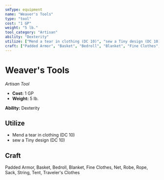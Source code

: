 ```yaml
---
smType: equipment
name: "Weaver's Tools"
type: "tool"
cost: "1 GP"
weight: "5 lb."
tool_category: "Artisan"
ability: "Dexterity"
utilize: ["Mend a tear in clothing (DC 10)", "sew a Tiny design (DC 10)"]
craft: ["Padded Armor", "Basket", "Bedroll", "Blanket", "Fine Clothes", "Net", "Robe", "Rope", "Sack", "String", "Tent", "Traveler's Clothes"]
---
```


# Weaver's Tools
*Artisan Tool*

- **Cost:** 1 GP
- **Weight:** 5 lb.

**Ability:** Dexterity

## Utilize

- Mend a tear in clothing (DC 10)
- sew a Tiny design (DC 10)

## Craft

Padded Armor, Basket, Bedroll, Blanket, Fine Clothes, Net, Robe, Rope, Sack, String, Tent, Traveler's Clothes
